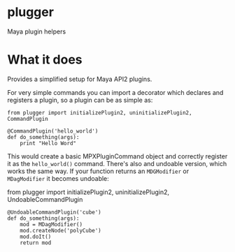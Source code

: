 # plugger
Maya plugin helpers

# What it does
Provides a simplified setup for Maya API2 plugins.  

For very simple commands you can import a decorator which declares and registers a plugin, so a plugin can be as simple as:

    from plugger import initializePlugin2, uninitializePlugin2, CommandPlugin

    @CommandPlugin('hello_world')
    def do_something(args):
        print "Hello Word"
        
This would create a basic MPXPluginCommand object and correctly register it as the `hello_world()` command.  There's also and undoable version, which works the same way. If your function returns an `MDGModifier` or `MDagModifier` it becomes undoable:

  
  from plugger import initializePlugin2, uninitializePlugin2, UndoableCommandPlugin

    @UndoableCommandPlugin('cube')
    def do_something(args):
        mod = MDagModifier()
        mod.createNode('polyCube')
        mod.doIt()
        return mod
  
    
